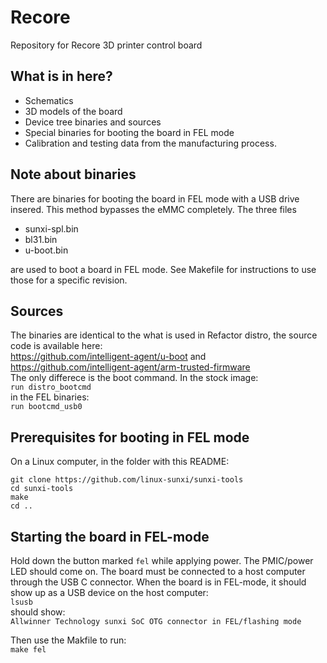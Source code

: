 # Recore
Repository for Recore 3D printer control board

## What is in here?
- Schematics
- 3D models of the board
- Device tree binaries and sources
- Special binaries for booting the board in FEL mode
- Calibration and testing data from the manufacturing process.

## Note about binaries
There are binaries for booting the board in FEL mode with a
USB drive insered. This method bypasses the eMMC completely.
The three files
- sunxi-spl.bin
- bl31.bin
- u-boot.bin

are used to boot a board in FEL mode. See Makefile
for instructions to use those for a specific revision.

## Sources
The binaries are identical to the what is used in Refactor distro,
the source code is available here:  
https://github.com/intelligent-agent/u-boot and  
https://github.com/intelligent-agent/arm-trusted-firmware  
The only differece is the boot command. In the stock image:  
`run distro_bootcmd`  
in the FEL binaries:   
`run bootcmd_usb0`

## Prerequisites for booting in FEL mode
On a Linux computer, in the folder with this README:
```
git clone https://github.com/linux-sunxi/sunxi-tools
cd sunxi-tools
make
cd ..
```
## Starting the board in FEL-mode
Hold down the button marked `fel` while applying power.
The PMIC/power LED should come on. The board must be connected to a host computer through the USB C connector. When the board is in FEL-mode, it should show up as
a USB device on the host computer:  
`lsusb`  
should show:  
`Allwinner Technology sunxi SoC OTG connector in FEL/flashing mode`

Then use the Makfile to run:  
`make fel`
